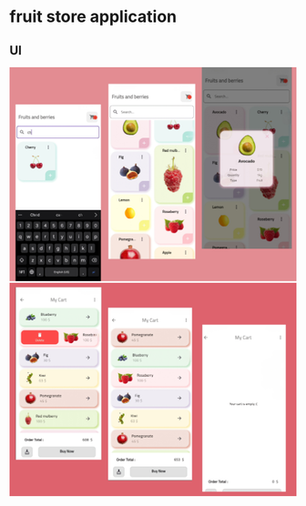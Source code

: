 # fruit store application 

## UI
![image alt](https://github.com/ramasabaa7/fruit-store-ui-app/blob/b2c7810a8d4562a90f443e345e42a8c2e03e3546/ui-fruit2.jpg)
![image alt](https://github.com/ramasabaa7/fruit-store-ui-app/blob/b2c7810a8d4562a90f443e345e42a8c2e03e3546/ui-fruit.jpg)
